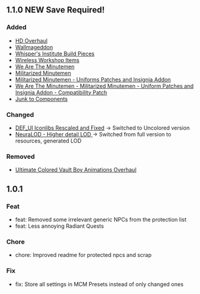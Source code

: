 ## 1.1.0 NEW Save Required!

### Added
* [HD Overhaul](https://www.nexusmods.com/fallout4/mods/52423)
* [Wallmageddon](https://www.nexusmods.com/fallout4/mods/43303)
* [Whisper's Institute Build Pieces](https://www.nexusmods.com/fallout4/mods/55563)
* [Wireless Workshop Items](https://www.nexusmods.com/fallout4/mods/36589)
* [We Are The Minutemen](https://www.nexusmods.com/fallout4/mods/6443)
* [Militarized Minutemen](https://www.nexusmods.com/fallout4/mods/29853)
* [Militarized Minutemen - Uniforms Patches and Insignia Addon](https://www.nexusmods.com/fallout4/mods/32369)
* [We Are The Minutemen - Militarized Minutemen - Uniform Patches and Insignia Addon - Compatibility Patch](https://www.nexusmods.com/fallout4/mods/44596)
* [Junk to Components](https://www.nexusmods.com/fallout4/mods/47267)

### Changed
- [DEF_UI Iconlibs Rescaled and Fixed](https://www.nexusmods.com/fallout4/mods/31088) -> Switched to Uncolored version
- [NeuraLOD - Higher detail LOD ](https://www.nexusmods.com/fallout4/mods/38872) -> Switched from full version to resources, generated LOD

### Removed
- [Ultimate Colored Vault Boy Animations Overhaul](https://www.nexusmods.com/fallout4/mods/38658)

## 1.0.1

### Feat
* feat: Removed some irrelevant generic NPCs from the protection list
* feat: Less annoying Radiant Quests 

### Chore
- chore: Improved readme for protected npcs and scrap

### Fix
- fix: Store all settings in MCM Presets instead of only changed ones
